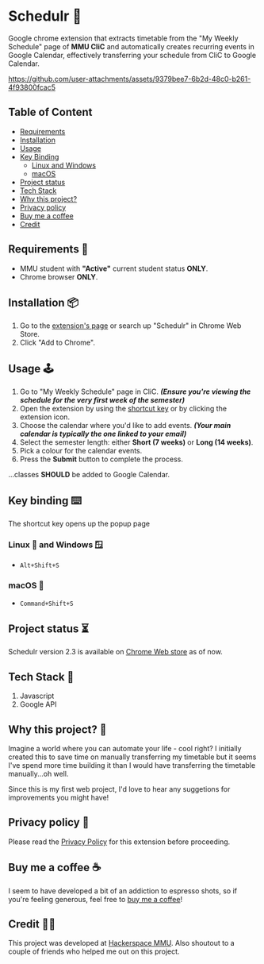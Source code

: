 # Schedulr 📅
Google chrome extension that extracts timetable from the "My Weekly Schedule" page of **MMU CliC** and automatically creates recurring events in Google Calendar, effectively transferring your schedule from CliC to Google Calendar.

https://github.com/user-attachments/assets/9379bee7-6b2d-48c0-b261-4f93800fcac5

## Table of Content
- [Requirements](https://github.com/sycanz04/schedulr?tab=readme-ov-file#requirements-)
- [Installation](https://github.com/sycanz04/schedulr?tab=readme-ov-file#installation-)
- [Usage](https://github.com/sycanz04/schedulr?tab=readme-ov-file#usage-)
- [Key Binding](https://github.com/sycanz04/schedulr?tab=readme-ov-file#key-binding-)
  - [Linux and Windows](https://github.com/sycanz04/schedulr?tab=readme-ov-file#linux-and-windows-)
  - [macOS](https://github.com/sycanz04/schedulr?tab=readme-ov-file#macos-)
- [Project status](https://github.com/sycanz04/schedulr?tab=readme-ov-file#project-status-)
- [Tech Stack](https://github.com/sycanz04/schedulr?tab=readme-ov-file#tech-stack-)
- [Why this project?](https://github.com/sycanz04/schedulr?tab=readme-ov-file#why-this-project-)
- [Privacy policy](https://github.com/sycanz04/schedulr?tab=readme-ov-file#privacy-policy-)
- [Buy me a coffee](https://github.com/sycanz04/schedulr?tab=readme-ov-file#buy-me-a-coffee-)
- [Credit](https://github.com/sycanz04/schedulr?tab=readme-ov-file#credit-)

## Requirements 👀
- MMU student with **"Active"** current student status **ONLY**.
- Chrome browser **ONLY**.

## Installation 📦
1. Go to the [extension's page](https://chromewebstore.google.com/detail/schedulr/ofaflpillnejkhmkefmcpoamjeaghipp) or search up "Schedulr" in Chrome Web Store.
2. Click "Add to Chrome".

## Usage 🕹️
1. Go to "My Weekly Schedule" page in CliC. ***(Ensure you're viewing the schedule for the very first week of the semester)***
2. Open the extension by using the [shortcut key](https://github.com/sycanz04/schedulr?tab=readme-ov-file#key-binding-) or by clicking the extension icon.
3. Choose the calendar where you'd like to add events. ***(Your main calendar is typically the one linked to your email)***
4. Select the semester length: either **Short (7 weeks)** or **Long (14 weeks)**.
5. Pick a colour for the calendar events.
6. Press the **Submit** button to complete the process.

...classes **SHOULD** be added to Google Calendar.

## Key binding ⌨️
The shortcut key opens up the popup page
### Linux 🐧 and Windows 🪟
- `Alt+Shift+S`
### macOS 🍎
- `Command+Shift+S`

## Project status ⏳
Schedulr version 2.3 is available on [Chrome Web store](https://chromewebstore.google.com/detail/schedulr/ofaflpillnejkhmkefmcpoamjeaghipp) as of now.

## Tech Stack 🚀
1. Javascript
2. Google API

## Why this project? 🛌
Imagine a world where you can automate your life - cool right? I initially created this to save time on manually transferring my timetable but it seems I've spend more time building it than I would have transferring the timetable manually...oh well.

Since this is my first web project, I'd love to hear any suggetions for improvements you might have!

## Privacy policy 📜
Please read the [Privacy Policy](https://www.mmuschedulr.com/privacy-policy.html) for this extension before proceeding.
## Buy me a coffee ☕
I seem to have developed a bit of an addiction to espresso shots, so if you're feeling generous, feel free to [buy me a coffee](https://ko-fi.com/sycanz)!

## Credit 🤝🏻
This project was developed at [Hackerspace MMU](https://hackerspacemmu.rocks/). Also shoutout to a couple of friends who helped me out on this project.
